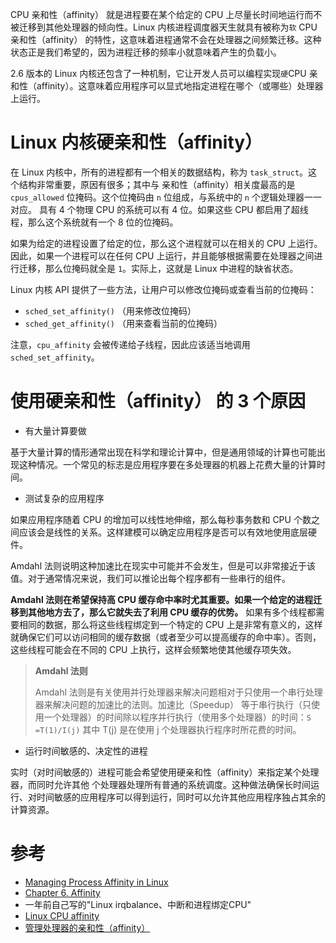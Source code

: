 CPU 亲和性（affinity） 就是进程要在某个给定的 CPU 上尽量长时间地运行而不被迁移到其他处理器的倾向性。Linux 内核进程调度器天生就具有被称为`软` CPU 亲和性（affinity） 的特性，这意味着进程通常不会在处理器之间频繁迁移。这种状态正是我们希望的，因为进程迁移的频率小就意味着产生的负载小。

2.6 版本的 Linux 内核还包含了一种机制，它让开发人员可以编程实现`硬`CPU 亲和性（affinity）。这意味着应用程序可以显式地指定进程在哪个（或哪些）处理器上运行。

# Linux 内核硬亲和性（affinity）

在 Linux 内核中，所有的进程都有一个相关的数据结构，称为 `task_struct`。这个结构非常重要，原因有很多；其中与 亲和性（affinity）相关度最高的是 `cpus_allowed` 位掩码。这个位掩码由 `n` 位组成，与系统中的 `n` 个逻辑处理器一一对应。 具有 4 个物理 CPU 的系统可以有 4 位。如果这些 CPU 都启用了超线程，那么这个系统就有一个 8 位的位掩码。

如果为给定的进程设置了给定的位，那么这个进程就可以在相关的 CPU 上运行。因此，如果一个进程可以在任何 CPU 上运行，并且能够根据需要在处理器之间进行迁移，那么位掩码就全是 `1`。实际上，这就是 Linux 中进程的缺省状态。

Linux 内核 API 提供了一些方法，让用户可以修改位掩码或查看当前的位掩码：

* `sched_set_affinity()` （用来修改位掩码）
* `sched_get_affinity()` （用来查看当前的位掩码）

注意，`cpu_affinity` 会被传递给子线程，因此应该适当地调用 `sched_set_affinity`。

# 使用硬亲和性（affinity） 的 3 个原因

* 有大量计算要做

基于大量计算的情形通常出现在科学和理论计算中，但是通用领域的计算也可能出现这种情况。一个常见的标志是应用程序要在多处理器的机器上花费大量的计算时间。

* 测试复杂的应用程序

如果应用程序随着 CPU 的增加可以线性地伸缩，那么每秒事务数和 CPU 个数之间应该会是线性的关系。这样建模可以确定应用程序是否可以有效地使用底层硬件。

Amdahl 法则说明这种加速比在现实中可能并不会发生，但是可以非常接近于该值。对于通常情况来说，我们可以推论出每个程序都有一些串行的组件。

**Amdahl 法则在希望保持高 CPU 缓存命中率时尤其重要。如果一个给定的进程迁移到其他地方去了，那么它就失去了利用 CPU 缓存的优势。** 如果有多个线程都需要相同的数据，那么将这些线程绑定到一个特定的 CPU 上是非常有意义的，这样就确保它们可以访问相同的缓存数据（或者至少可以提高缓存的命中率）。否则，这些线程可能会在不同的 CPU 上执行，这样会频繁地使其他缓存项失效。

> **Amdahl 法则**
>
> Amdahl 法则是有关使用并行处理器来解决问题相对于只使用一个串行处理器来解决问题的加速比的法则。加速比（Speedup） 等于串行执行（只使用一个处理器）的时间除以程序并行执行（使用多个处理器）的时间：`S =T(1)/I(j)` 其中 T(j) 是在使用 j 个处理器执行程序时所花费的时间。

* 运行时间敏感的、决定性的进程

实时（对时间敏感的）进程可能会希望使用硬亲和性（affinity）来指定某个处理器，而同时允许其他 个处理器处理所有普通的系统调度。这种做法确保长时间运行、对时间敏感的应用程序可以得到运行，同时可以允许其他应用程序独占其余的计算资源。



# 参考

* [Managing Process Affinity in Linux](http://www.glennklockwood.com/hpc-howtos/process-affinity.html)
* [Chapter 6. Affinity](https://access.redhat.com/documentation/en-US/Red_Hat_Enterprise_MRG/1.3/html/Realtime_Reference_Guide/chap-Realtime_Reference_Guide-Affinity.html)
* 一年前自己写的"Linux irqbalance、中断和进程绑定CPU"
* [Linux CPU affinity](http://blog.csdn.net/yfkiss/article/details/7464968)
* [管理处理器的亲和性（affinity）](http://www.ibm.com/developerworks/cn/linux/l-affinity.html)
